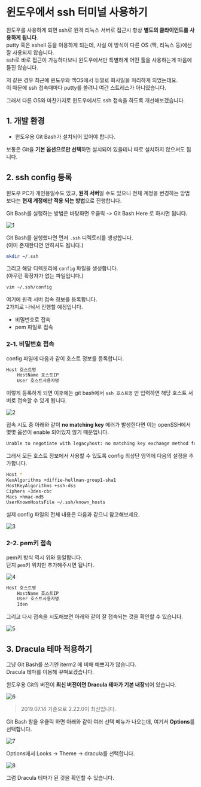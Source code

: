 # 윈도우에서 ssh 터미널 사용하기

윈도우를 사용하게 되면 ssh로 원격 리눅스 서버로 접근시 항상 **별도의 클라이언트를 사용하게 됩니다**.  
putty 혹은 xshell 등을 이용하게 되는데, 사실 이 방식이 다른 OS (맥, 리눅스 등)에선 잘 사용되지 않습니다.  
ssh로 바로 접근이 가능하다보니 윈도우에서만 특별하게 어떤 툴을 사용하는게 마음에 들진 않습니다.  
  
저 같은 경우 최근에 윈도우와 맥OS에서 듀얼로 회사일을 처리하게 되었는데요.  
이 때문에 ssh 접속때마다 putty를 쓸려니 여간 스트레스가 아니였습니다.  
  
그래서 다른 OS와 마찬가지로 윈도우에서도 ssh 접속을 하도록 개선해보겠습니다.

## 1. 개발 환경

* 윈도우용 Git Bash가 설치되어 있어야 합니다.

보통은 Git을 **기본 옵션으로만 선택**하면 설치되어 있을테니 따로 설치하지 않으셔도 됩니다.  

## 2. ssh config 등록

윈도우 PC가 개인용일수도 있고, **원격 서버**일 수도 있으니 전체 계정을 변경하는 방법 보다는 **현재 계정에만 적용 되는 방법**으로 진행합니다.  
  
Git Bash를 실행하는 방법은 바탕화면 우클릭 -> Git Bash Here 로 하시면 됩니다.

![1](./images/1.png)

Git Bash를 실행했다면 먼저 ```.ssh``` 디렉토리를 생성합니다.  
(이미 존재한다면 안하셔도 됩니다.)  
  
```bash
mkdir ~/.ssh
```

그리고 해당 디렉토리에 ```config``` 파일을 생성합니다.  
(아무런 확장자가 없는 파일입니다.)  
  
```bash
vim ~/.ssh/config
```

여기에 원격 서버 접속 정보를 등록합니다.  
2가지로 나눠서 진행할 예정입니다.  

* 비밀번호로 접속
* pem 파일로 접속

### 2-1. 비밀번호 접속

config 파일에 다음과 같이 호스트 정보를 등록합니다.

```bash
Host 호스트명
    HostName 호스트IP
    User 호스트사용자명
```

이렇게 등록하게 되면 이후에는 git bash에서 ```ssh 호스트명``` 만 입력하면 해당 호스트 서버로 접속할 수 있게 됩니다.  

![2](./images/2.png)  

접속 시도 중 아래와 같이 **no matching key** 에러가 발생한다면 이는 openSSH에서 몇몇 옵션이 enable 되어있지 않기 때문입니다.

```bash
Unable to negotiate with legacyhost: no matching key exchange method found. Their offer: diffie-hellman-group1-sha1
```

그래서 모든 호스트 정보에서 사용할 수 있도록 config 최상단 영역에 다음의 설정을 추가합니다.

```bash
Host *
KexAlgorithms +diffie-hellman-group1-sha1
HostKeyAlgorithms +ssh-dss
Ciphers +3des-cbc
Macs +hmac-md5
UserKnownHostsFile ~/.ssh/known_hosts
```

실제 config 파일의 전체 내용은 다음과 같으니 참고해보세요.

![3](./images/3.png)

### 2-2. pem키 접속

pem키 방식 역시 위와 동일합니다.  
단지 ```pem```키 위치만 추가해주시면 됩니다.

![4](./images/4.png)

```bash
Host 호스트명
    HostName 호스트IP
    User 호스트사용자명
    Iden
```

그리고 다시 접속을 시도해보면 아래와 같이 잘 접속되는 것을 확인할 수 있습니다.

![5](./images/5.png)

## 3. Dracula 테마 적용하기

그냥 Git Bash를 쓰기엔 iterm2 에 비해 예쁘지가 않습니다.  
Dracula 테마를 이용해 꾸며보겠습니다.  
  
윈도우용 Git의 버전이 **최신 버전이면 Dracula 테마가 기본 내장**되어 있습니다.  
  
![6](./images/6.png)

> 2019.07.14 기준으로 2.22.0이 최신입니다.

Git Bash 창을 우클릭 하면 아래와 같이 여러 선택 메뉴가 나오는데, 여기서 **Options**를 선택합니다.

![7](./images/7.png)

Options에서 Looks -> Theme -> dracula를 선택합니다.

![8](./images/8.png)

그럼 Dracula 테마가 된 것을 확인할 수 있습니다.

